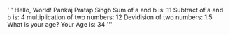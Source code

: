 '''
Hello, World!
Pankaj Pratap Singh
Sum of a and b is:  11
Subtract of a and b is:  4
multiplication of two numbers:  12
Devidision of two numbers:  1.5
What is your age? Your Age is:  34
'''
